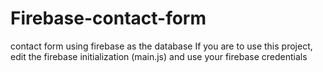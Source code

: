 # Firebase-contact-form
contact form using firebase as the database
If you are to use this project, edit the firebase initialization (main.js) and use your firebase credentials 
